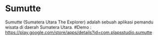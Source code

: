 # Sumutte
Sumutte (Sumatera Utara The Explorer) adalah sebuah aplikasi pemandu wisata di daerah Sumatera Utara. 
#Demo :
https://play.google.com/store/apps/details?id=com.plapsstudio.sumutte
